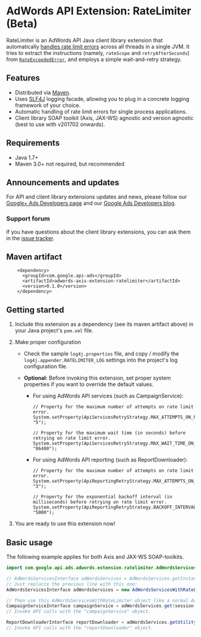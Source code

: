 # AdWords API Extension: RateLimiter (Beta)

RateLimiter is an AdWords API Java client library extension that automatically
[handles rate limit errors](https://developers.google.com/adwords/api/docs/guides/rate-limits)
across all threads in a single JVM. It tries to extract the instructions
(namely, `rateScope` and `retryAfterSeconds`) from
[`RateExceededError`](https://developers.google.com/adwords/api/docs/common-errors#RateExceededError.RATE_EXCEEDED),
and employs a simple wait-and-retry strategy.

## Features

*   Distributed via [Maven](https://maven.apache.org/).
*   Uses [SLF4J](https://www.slf4j.org/) logging facade, allowing you to plug in
    a concrete logging framework of your choice.
*   Automatic handling of rate limit errors for single process applications.
*   Client library SOAP toolkit (Axis, JAX-WS) agnostic and version agnostic
    (best to use with v201702 onwards).

## Requirements

*   Java 1.7+
*   Maven 3.0+ not required, but recommended

## Announcements and updates

For API and client library extensions updates and news, please follow our
[Google+ Ads Developers page](https://plus.google.com/+GoogleAdsDevelopers/posts)
and our [Google Ads Developers blog](http://googleadsdeveloper.blogspot.com/).

### Support forum

If you have questions about the client library extensions, you can ask them in
the [issue tracker](https://github.com/googleads/googleads-java-lib/issues).

## Maven artifact

```
    <dependency>
      <groupId>com.google.api-ads</groupId>
      <artifactId>adwords-axis-extension-ratelimiter</artifactId>
      <version>0.1.0</version>
    </dependency>
```

## Getting started

1.  Include this extension as a dependency (see its maven artifact above) in
    your Java project's `pom.xml` file.

1.  Make proper configuration

    *   Check the sample `log4j.properties` file, and copy / modify the
        `log4j.appender.RATELIMITER_LOG` settings into the project's log
        configuration file.

    *   **Optional:** Before invoking this extension, set proper system
        properties if you want to override the default values.

        *   For using AdWords API services (such as CampaignService):

            ```
            // Property for the maximum number of attempts on rate limit error.
            System.setProperty(ApiServicesRetryStrategy.MAX_ATTEMPTS_ON_RATE_EXCEEDED_ERROR_PROPERTY, "5");

            // Property for the maximum wait time (in seconds) before retrying on rate limit error.
            System.setProperty(ApiServicesRetryStrategy.MAX_WAIT_TIME_ON_RATE_EXCEEDED_ERROR_PROPERTY, "86400");
            ```

        *   For using AdWords API reporting (such as ReportDownloader):

            ```
            // Property for the maximum number of attempts on rate limit error.
            System.setProperty(ApiReportingRetryStrategy.MAX_ATTEMPTS_ON_RATE_EXCEEDED_ERROR_PROPERTY, "3");

            // Property for the exponential backoff interval (in milliseconds) before retrying on rate limit error.
            System.setProperty(ApiReportingRetryStrategy.BACKOFF_INTERVAL_ON_RATE_EXCEEDED_ERROR_PROPERTY, "5000");
            ```

1.  You are ready to use this extension now!

## Basic usage

The following example applies for both Axis and JAX-WS SOAP-toolkits.

```java
import com.google.api.ads.adwords.extension.ratelimiter.AdWordsServicesWithRateLimiter;

// AdWordsServicesInterface adWordsServices = AdWordsServices.getInstance();
// Just replacce the previous line with this one:
AdWordsServicesInterface adWordsServices = new AdWordsServicesWithRateLimiter(AdWordsServices.getInstance());

// Then use this AdWordsServicesWithRateLimiter object like a normal AdWordsServices object, and it would automatically handle rate limit errors!
CampaignServiceInterface campaignService = adWordsServices.get(session, CampaignServiceInterface.class);
// Invoke API calls with the "campaignService" object.

ReportDownloaderInterface reportDownloader = adWordsServices.getUtility(session, ReportDownloaderInterface.class);
// Inovke API calls with the "reportDownloader" object.
```
